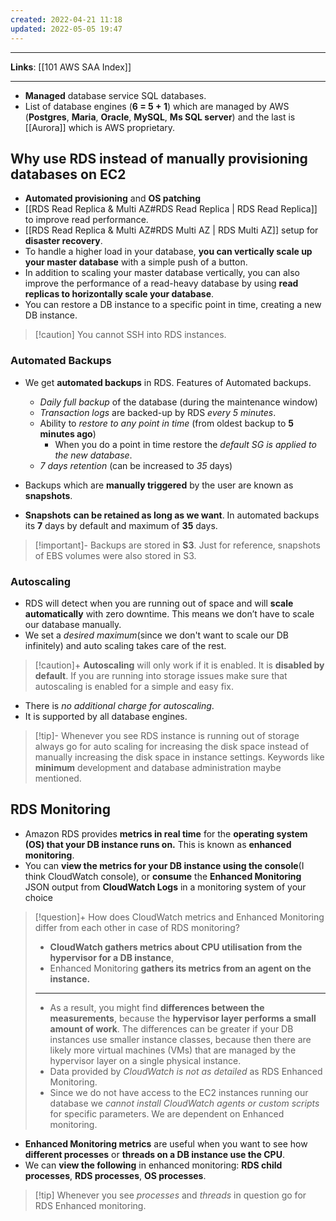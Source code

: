 ```yaml
---
created: 2022-04-21 11:18
updated: 2022-05-05 19:47
---
```

---
**Links**: [[101 AWS SAA Index]]

---

- **Managed** database service SQL databases.
- List of database engines (**6 = 5 + 1**) which are managed by AWS (**Postgres**, **Maria**, **Oracle**, **MySQL**, **Ms SQL server**) and the last is [[Aurora]] which is AWS proprietary.

## Why use RDS instead of manually provisioning databases on EC2
- **Automated provisioning** and **OS patching**
- [[RDS Read Replica & Multi AZ#RDS Read Replica | RDS Read Replica]] to improve read performance.
- [[RDS Read Replica & Multi AZ#RDS Multi AZ | RDS Multi AZ]] setup for **disaster recovery**.
- To handle a higher load in your database, **you can vertically scale up your master database** with a simple push of a button.
- In addition to scaling your master database vertically, you can also improve the performance of a read-heavy database by using **read replicas to horizontally scale your database**.
- You can restore a DB instance to a specific point in time, creating a new DB instance.

> [!caution] You cannot SSH into RDS instances.

### Automated Backups
- We get **automated backups** in RDS. Features of Automated backups.
	- *Daily full backup* of the database (during the maintenance window)
	- *Transaction logs* are backed-up by RDS *every 5 minutes*.
	-  Ability to *restore to any point in time* (from oldest backup to **5 minutes ago**)
		- When you do a point in time restore the *default SG is applied to the new database*.
	- *7 days retention* (can be increased to *35* days)

-   Backups which are **manually triggered** by the user are known as **snapshots**.
-   **Snapshots** **can be retained as long as we want**. In automated backups its **7** days by default and maximum of **35** days.

> [!important]- Backups are stored in **S3**.
> Just for reference, snapshots of EBS volumes were also stored in S3.

### Autoscaling
- RDS will detect when you are running out of space and will **scale automatically** with zero downtime. This means we don’t have to scale our database manually. 
- We set a *desired maximum*(since we don't want to scale our DB infinitely) and auto scaling takes care of the rest. 

> [!caution]+ **Autoscaling** will only work if it is enabled. It is **disabled by default**.
> If you are running into storage issues make sure that autoscaling is enabled for a simple and easy fix.

- There is *no additional charge for autoscaling*.
- It is supported by all database engines.

> [!tip]- Whenever you see RDS instance is running out of storage always go for auto scaling for increasing the disk space instead of manually increasing the disk space in instance settings.
> Keywords like **minimum** development and database administration maybe mentioned.

## RDS Monitoring
-   Amazon RDS provides **metrics in real time** for the **operating system (OS) that your DB instance runs on.** This is known as **enhanced monitoring**.
-   You can **view the metrics for your DB instance using the console**(I think CloudWatch console), or **consume** the **Enhanced Monitoring** JSON output from **CloudWatch Logs** in a monitoring system of your choice

> [!question]+ How does CloudWatch metrics and Enhanced Monitoring differ from each other in case of RDS monitoring?
> -   **CloudWatch gathers metrics about CPU utilisation from the hypervisor for a DB instance**,
> -   Enhanced Monitoring **gathers its metrics from an agent on the instance.**
> ---
> -   As a result, you might find **differences between the measurements**, because the **hypervisor layer performs a small amount of work**. The differences can be greater if your DB instances use smaller instance classes, because then there are likely more virtual machines (VMs) that are managed by the hypervisor layer on a single physical instance.
> - Data provided by *CloudWatch is not as detailed* as RDS Enhanced Monitoring.
> - Since we do not have access to the EC2 instances running our database we *cannot install CloudWatch agents or custom scripts* for specific parameters. We are dependent on Enhanced monitoring.

-   **Enhanced Monitoring metrics** are useful when you want to see how **different processes** or **threads on a DB instance use the CPU**.
-   We can **view the following** in enhanced monitoring: **RDS child processes**, **RDS processes**, **OS processes**.

> [!tip] Whenever you see *processes* and *threads* in question go for RDS Enhanced monitoring.
